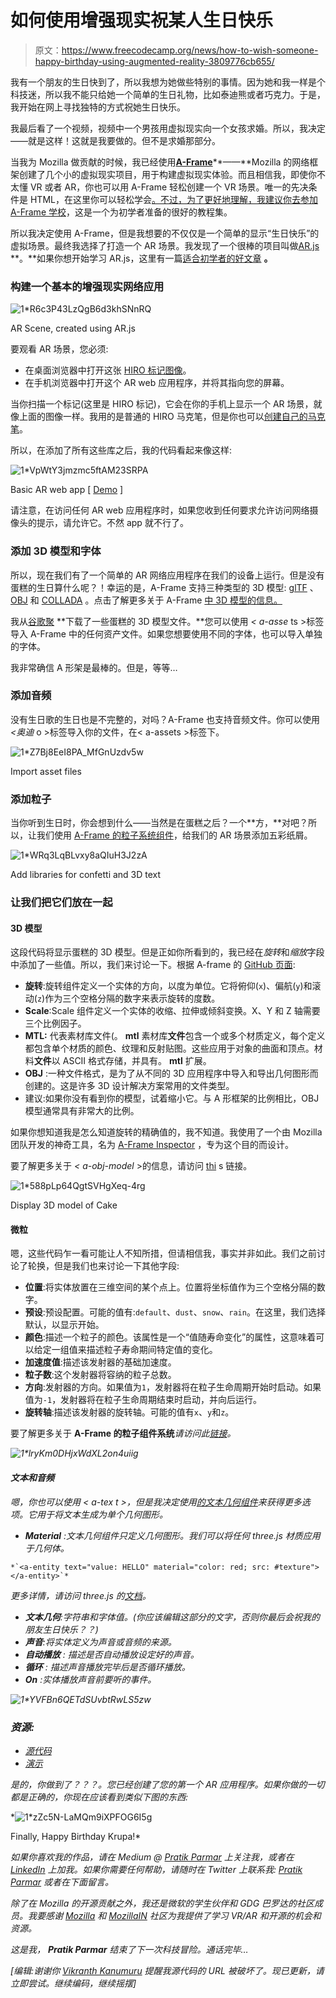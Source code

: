 # 如何使用增强现实祝某人生日快乐

> 原文：<https://www.freecodecamp.org/news/how-to-wish-someone-happy-birthday-using-augmented-reality-3809776cb655/>

我有一个朋友的生日快到了，所以我想为她做些特别的事情。因为她和我一样是个科技迷，所以我不能只给她一个简单的生日礼物，比如泰迪熊或者巧克力。于是，我开始在网上寻找独特的方式祝她生日快乐。

我最后看了一个视频，视频中一个男孩用虚拟现实向一个女孩求婚。所以，我决定——就是这样！这就是我要做的。但不是求婚那部分。

当我为 Mozilla 做贡献的时候，我已经使用[**A-Frame**](https://aframe.io/)**——**Mozilla 的网络框架创建了几个小的虚拟现实项目，用于构建虚拟现实体验。而且相信我，即使你不太懂 VR 或者 AR，你也可以用 A-Frame 轻松创建一个 VR 场景。唯一的先决条件是 HTML，在这里你可以轻松学会[。不过，为了更好地理解，我建议你去参加](https://www.w3schools.com/Html/) [A-Frame 学校](https://aframe.io/aframe-school/#/)，这是一个为初学者准备的很好的教程集。

所以我决定使用 A-Frame，但是我想要的不仅仅是一个简单的显示“生日快乐”的虚拟场景。最终我选择了打造一个 AR 场景。我发现了一个很棒的项目叫做[AR.js](https://github.com/jeromeetienne/AR.js/blob/master/README.md) **。**如果你想开始学习 AR.js，这里有一篇[适合初学者的好文章](https://medium.com/arjs/augmented-reality-in-10-lines-of-html-4e193ea9fdbf) **。**

### 构建一个基本的增强现实网络应用

![1*R6c3P43LzQgB6d3khSNnRQ](img/5926f74dbbc32a280b2057e935c8cc48.png)

AR Scene, created using AR.js

要观看 AR 场景，您必须:

*   在桌面浏览器中打开这张 [HIRO 标记图像](https://jeromeetienne.github.io/AR.js/data/images/HIRO.jpg)。
*   在手机浏览器中打开这个 AR web 应用程序，并将其指向您的屏幕。

当你扫描一个标记(这里是 HIRO 标记)，它会在你的手机上显示一个 AR 场景，就像上面的图像一样。我用的是普通的 HIRO 马克笔，但是你也可以[创建自己的马克笔](https://medium.com/arjs/how-to-create-your-own-marker-44becbec1105)。

所以，在添加了所有这些库之后，我的代码看起来像这样:

![1*VpWtY3jmzmc5ftAM23SRPA](img/e32d8237145e5f874b5a125a4c55ba76.png)

Basic AR web app [ [Demo](https://hackyroot.github.io/A-Frame-Examples/Happy_Birthday/Basic.html) ]

请注意，在访问任何 AR web 应用程序时，如果您收到任何要求允许访问网络摄像头的提示，请允许它。不然 app 就不行了。

### 添加 3D 模型和字体

所以，现在我们有了一个简单的 AR 网络应用程序在我们的设备上运行。但是没有蛋糕的生日算什么呢？！幸运的是，A-Frame 支持三种类型的 3D 模型: [glTF](https://aframe.io/docs/0.8.0/components/gltf-model.html) 、 [OBJ](https://aframe.io/docs/0.8.0/components/obj-model.html) 和 [COLLADA](https://aframe.io/docs/0.8.0/components/collada-model.html) 。点击了解更多关于 A-Frame [中 3D 模型的信息。](https://aframe.io/docs/0.8.0/introduction/models.html)

我从[谷歌聚](https://poly.google.com/) **下载了一些蛋糕的 3D 模型文件。**您可以使用 *< a-asse* ts >标签导入 A-Frame 中的任何资产文件。如果您想要使用不同的字体，也可以导入单独的字体。

我非常确信 A 形架是最棒的。但是，等等…

### 添加音频

没有生日歌的生日也是不完整的，对吗？A-Frame 也支持音频文件。你可以使用 *<奥迪* o >标签导入你的文件，在< a-assets >标签下。

![1*Z7Bj8EeI8PA_MfGnUzdv5w](img/98e590e6c4c36d67606d2b9001cb4855.png)

Import asset files

### 添加粒子

当你听到生日时，你会想到什么——当然是在蛋糕之后？一个**方，**对吧？所以，让我们使用 [A-Frame 的粒子系统组件](https://github.com/IdeaSpaceVR/aframe-particle-system-component)，给我们的 AR 场景添加五彩纸屑。

![1*WRq3LqBLvxy8aQIuH3J2zA](img/446a17d82a98ad6cda48e243cd850dcb.png)

Add libraries for confetti and 3D text

### 让我们把它们放在一起

#### 3D 模型

这段代码将显示蛋糕的 3D 模型。但是正如你所看到的，我已经在*旋转*和*缩放*字段中添加了一些值。所以，我们来讨论一下。根据 A-frame 的 [GitHub 页面](https://github.com/aframevr/aframe/blob/master/docs/components/rotation.md):

*   **旋转**:旋转组件定义一个实体的方向，以度为单位。它将俯仰(`x`)、偏航(`y`)和滚动(`z`)作为三个空格分隔的数字来表示旋转的度数。
*   **Scale**:Scale 组件定义一个实体的收缩、拉伸或倾斜变换。X、Y 和 Z 轴需要三个比例因子。
*   **MTL:** 代表素材库文件(。 **mtl** 素材库**文件**包含一个或多个材质定义，每个定义都包含单个材质的颜色、纹理和反射贴图。这些应用于对象的曲面和顶点。材料**文件**以 ASCII 格式存储，并具有。 **mtl** 扩展。
*   **OBJ** :一种文件格式，是为了从不同的 3D 应用程序中导入和导出几何图形而创建的。这是许多 3D 设计解决方案常用的文件类型。
*   建议:如果你没有看到你的模型，试着缩小它。与 A 形框架的比例相比，OBJ 模型通常具有非常大的比例。

如果你想知道我是怎么知道旋转的精确值的，我不知道。我使用了一个由 Mozilla 团队开发的神奇工具，名为 [A-Frame Inspector](https://github.com/aframevr/aframe-inspector) ，专为这个目的而设计。

要了解更多关于 *< a-obj-model* >的信息，请访问 [thi](https://aframe.io/docs/0.8.0/primitives/a-obj-model.html) s 链接。

![1*588pLp64QgtSVHgXeq-4rg](img/4eb27cbea1c40188a8fa1a31b7e231a6.png)

Display 3D model of Cake

#### 微粒

嗯，这些代码乍一看可能让人不知所措，但请相信我，事实并非如此。我们之前讨论了轮换，但是我们也来讨论一下其他字段:

*   **位置**:将实体放置在三维空间的某个点上。位置将坐标值作为三个空格分隔的数字。
*   **预设**:预设配置。可能的值有:`default`、`dust`、`snow`、`rain`。在这里，我们选择默认，以显示开始。
*   **颜色**:描述一个粒子的颜色。该属性是一个“值随寿命变化”的属性，这意味着可以给定一组值来描述粒子寿命期间特定值的变化。
*   **加速度值**:描述该发射器的基础加速度。
*   **粒子数**:这个发射器将容纳的粒子总数。
*   **方向**:发射器的方向。如果值为`1`，发射器将在粒子生命周期开始时启动。如果值为`-1`，发射器将在粒子生命周期结束时启动，并向后运行。
*   **旋转轴**:描述该发射器的旋转轴。可能的值有`x`、`y`和`z`。

要了解更多关于 **A-Frame 的粒子组件系统***请访问此[链接](https://www.npmjs.com/package/aframe-particle-system-component)。*

*![1*lryKm0DHjxWdXL2on4uiig](img/977e0a588e7977bd0ca2d6f8627b246f.png)*

#### *文本和音频*

*嗯，你也可以使用 *< a-tex* t >，但是我决定使用[的文本几何组件](https://www.npmjs.com/package/aframe-text-geometry-component)来获得更多选项。它用于将文本生成为单个几何图形。*

*   ***Material** :文本几何组件只定义几何图形。我们可以将任何 three.js 材质应用于几何体。*

```
*`<a-entity text="value: HELLO" material="color: red; src: #texture"></a-entity>`*
```

*更多详情，请访问 three.js 的[文档](https://threejs.org/docs/)。*

*   ***文本几何**:字符串和字体值。(你应该编辑这部分的文字，否则你最后会祝我的朋友生日快乐？？)*
*   ***声音**:将实体定义为声音或音频的来源。*
*   ***自动播放** *:* 描述是否自动播放设定好的声音。*
*   ***循环** *:* 描述声音播放完毕后是否循环播放。*
*   ***On** :实体播放声音前要听的事件。*

*![1*YVFBn6QETdSUvbtRwLS5zw](img/d7e2cc6879079416192917bfef7c1da5.png)*

### *资源:*

*   *[源代码](https://github.com/HackyRoot/A-Frame-Examples/tree/master/Happy_Birthday)*
*   *[演示](https://hackyroot.github.io/A-Frame-Examples/Happy_Birthday/demo.html)*

*是的，你做到了？？？。您已经创建了您的第一个 AR 应用程序。如果你做的一切都是正确的，你现在应该看到类似下图的东西:*

*![1*zZc5N-LaMQm9iXPFOG6I5g](img/6bbeb7303642e4fd341c2a45b48eb80d.png)

Finally, Happy Birthday Krupa!* 

*如果你喜欢我的作品，请在 Medium @ [Pratik Parmar](https://www.freecodecamp.org/news/how-to-wish-someone-happy-birthday-using-augmented-reality-3809776cb655/undefined) 上关注我，或者在[LinkedIn](https://www.linkedin.com/in/pratik-parmar-8853597a/) 上加我。如果你需要任何帮助，请随时在 Twitter 上联系我: [Pratik Parmar](https://www.freecodecamp.org/news/how-to-wish-someone-happy-birthday-using-augmented-reality-3809776cb655/undefined) 或者在下面留言。*

*除了在 Mozilla 的开源贡献之外，我还是微软的学生伙伴和 GDG 巴罗达的社区成员。我要感谢 [Mozilla](https://www.freecodecamp.org/news/how-to-wish-someone-happy-birthday-using-augmented-reality-3809776cb655/undefined) 和 [MozillaIN](https://twitter.com/MozillaIN) 社区为我提供了学习 VR/AR 和开源的机会和资源。*

*这是我， **Pratik Parmar** 结束了下一次科技冒险。通话完毕…*

*[编辑:谢谢你 [Vikranth Kanumuru](https://www.freecodecamp.org/news/how-to-wish-someone-happy-birthday-using-augmented-reality-3809776cb655/undefined) 提醒我源代码的 URL 被破坏了。现已更新，请立即尝试。继续编码，继续摇摆]*